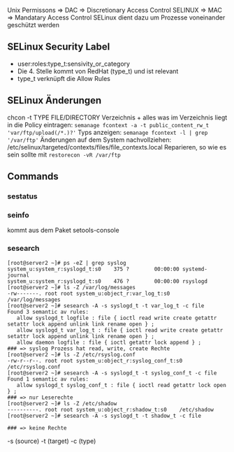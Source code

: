 Unix Permissons => DAC => Discretionary Access Control
SELINUX => MAC => Mandatary Access Control
SELinux dient dazu um Prozesse voneinander geschützt werden

## SELinux Security Label
* user:roles:type_t:sensivity_or_category
* Die 4. Stelle kommt von RedHat (type_t) und ist relevant
* type_t verknüpft die Allow Rules

## SELinux Änderungen
chcon -t TYPE FILE/DIRECTORY
Verzeichnis + alles was im Verzeichnis liegt in die Policy eintragen: `semanage fcontext -a -t public_content_rw_t 'var/ftp/upload(/*.)?'`
Typs anzeigen: `semanage fcontext -l | grep '/var/ftp'`
Änderungen auf dem System nachvollziehen: /etc/selinux/targeted/contexts/files/file_contexts.local
Reparieren, so wie es sein sollte mit `restorecon -vR /var/ftp`


## Commands
### sestatus
### seinfo
kommt aus dem Paket setools-console
### sesearch
````
[root@server2 ~]# ps -eZ | grep syslog
system_u:system_r:syslogd_t:s0    375 ?        00:00:00 systemd-journal
system_u:system_r:syslogd_t:s0    476 ?        00:00:00 rsyslogd
[root@server2 ~]# ls -Z /var/log/messages 
-rw-------. root root system_u:object_r:var_log_t:s0   /var/log/messages
[root@server2 ~]# sesearch -A -s syslogd_t -t var_log_t -c file
Found 3 semantic av rules:
   allow syslogd_t logfile : file { ioctl read write create getattr setattr lock append unlink link rename open } ; 
   allow syslogd_t var_log_t : file { ioctl read write create getattr setattr lock append unlink link rename open } ; 
   allow daemon logfile : file { ioctl getattr lock append } ; 
### => syslog Prozess hat read, write, create Rechte
[root@server2 ~]# ls -Z /etc/rsyslog.conf 
-rw-r--r--. root root system_u:object_r:syslog_conf_t:s0 /etc/rsyslog.conf
[root@server2 ~]# sesearch -A -s syslogd_t -t syslog_conf_t -c file                                                                                                                                                
Found 1 semantic av rules:
   allow syslogd_t syslog_conf_t : file { ioctl read getattr lock open } ; 
### => nur Leserechte
[root@server2 ~]# ls -Z /etc/shadow
----------. root root system_u:object_r:shadow_t:s0    /etc/shadow
[root@server2 ~]# sesearch -A -s syslogd_t -t shadow_t -c file

### => keine Rechte
````
-s (source) -t (target) -c (type)
